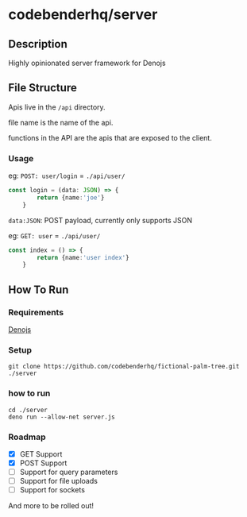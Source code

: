 # codebenderhq/server

## Description

Highly opinionated server framework for Denojs

## File Structure

Apis live in the `/api` directory.

file name is the name of the api.

functions in the API are the apis that are exposed to the client.

### Usage
eg: `POST: user/login` =
`./api/user/`
```ts
const login = (data: JSON) => {
        return {name:'joe'}
    }
```
`data:JSON`: POST payload, currently only supports JSON

eg: `GET: user` =
`./api/user/`
```ts
const index = () => {
        return {name:'user index'}
    }
```


## How To Run 
### Requirements
 [Denojs](https://deno.land/)

### Setup
```
git clone https://github.com/codebenderhq/fictional-palm-tree.git ./server
```
### how to run
```
cd ./server
deno run --allow-net server.js
```


### Roadmap

- [x] GET Support
- [x] POST Support
- [ ] Support for query parameters
- [ ] Support for file uploads
- [ ] Support for sockets

And more to be rolled out!